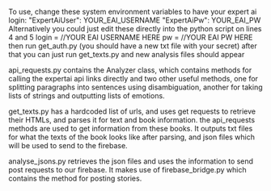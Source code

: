 To use, change these system environment variables to have your expert ai login:
"ExpertAiUser": YOUR_EAI_USERNAME
"ExpertAiPw": YOUR_EAI_PW
Alternatively you could just edit these directly into the python script on lines 4 and 5
login = //YOUR EAI USERNAME HERE
pw = //YOUR EAI PW HERE
then run get_auth.py (you should have a new txt file with your secret)
after that you can just run get_texts.py and new analysis files should appear

api_requests.py contains the Analyzer class, which contains methods for calling the expertai api links directly and two other useful methods, one for splitting paragraphs into sentences using disambiguation, another for taking lists of strings and outputting lists of emotions.

get_texts.py has a hardcoded list of urls, and uses get requests to retrieve their HTMLs, and parses it for text and book information. the api_requests methods are used to get information from these books. It outputs txt files for what the texts of the book looks like after parsing, and json files which will be used to send to the firebase.

analyse_jsons.py retrieves the json files and uses the information to send post requests to our firebase. It makes use of firebase_bridge.py which contains the method for posting stories.
